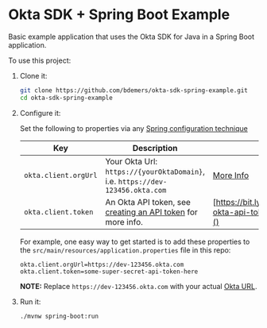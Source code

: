 Okta SDK + Spring Boot Example
==============================

Basic example application that uses the Okta SDK for Java in a Spring Boot application.

To use this project:

1. Clone it:
   ```sh
   git clone https://github.com/bdemers/okta-sdk-spring-example.git
   cd okta-sdk-spring-example
   ```

2. Configure it:

   Set the following to properties via any [Spring configuration technique](https://docs.spring.io/spring-boot/docs/1.5.6.RELEASE/reference/html/boot-features-external-config.html) 
   
   | Key | Description | |
   ------|----------------|-|
   | `okta.client.orgUrl` | Your Okta Url: `https://{yourOktaDomain}`, i.e. `https://dev-123456.okta.com` | [More Info](https://bit.ly/finding-okta-domain) |
   | `okta.client.token` | An Okta API token, see [creating an API token](https://developer.okta.com/docs/api/getting_started/getting_a_token) for more info. | [https://bit.ly/get-okta-api-token]() |
   
   For example, one easy way to get started is to add these properties to the `src/main/resources/application.properties` file in this repo:

   ```properties
   okta.client.orgUrl=https://dev-123456.okta.com
   okta.client.token=some-super-secret-api-token-here
   ```

   **NOTE:** Replace `https://dev-123456.okta.com` with your actual [Okta URL](https://bit.ly/finding-okta-domain).

3. Run it:

   ```shell
   ./mvnw spring-boot:run
   ```
